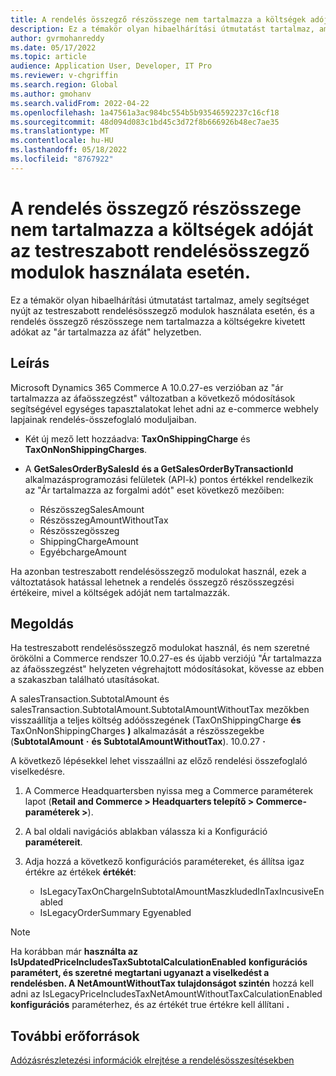 ```yaml
---
title: A rendelés összegző részösszege nem tartalmazza a költségek adóját az testreszabott rendelésösszegző modulok használata esetén.
description: Ez a témakör olyan hibaelhárítási útmutatást tartalmaz, amely segítséget nyújt az testreszabott rendelésösszegző modulok használata esetén, és a rendelés összegző részösszege nem tartalmazza a költségekre kivetett adókat az "ár tartalmazza az áfát" helyzetben.
author: gvrmohanreddy
ms.date: 05/17/2022
ms.topic: article
audience: Application User, Developer, IT Pro
ms.reviewer: v-chgriffin
ms.search.region: Global
ms.author: gmohanv
ms.search.validFrom: 2022-04-22
ms.openlocfilehash: 1a47561a3ac984bc554b5b93546592237c16cf18
ms.sourcegitcommit: 48d094d083c1bd45c3d72f8b666926b48ec7ae35
ms.translationtype: MT
ms.contentlocale: hu-HU
ms.lasthandoff: 05/18/2022
ms.locfileid: "8767922"
---
```

# <a name="order-summary-subtotal-doesnt-include-taxes-on-charges-when-using-customized-order-summary-modules"></a>A rendelés összegző részösszege nem tartalmazza a költségek adóját az testreszabott rendelésösszegző modulok használata esetén.

Ez a témakör olyan hibaelhárítási útmutatást tartalmaz, amely segítséget nyújt az testreszabott rendelésösszegző modulok használata esetén, és a rendelés összegző részösszege nem tartalmazza a költségekre kivetett adókat az "ár tartalmazza az áfát" helyzetben.

## <a name="description"></a>Leírás

Microsoft Dynamics 365 Commerce A 10.0.27-es verzióban az "ár tartalmazza az áfaösszegzést" változatban a következő módosítások segítségével egységes tapasztalatokat lehet adni az e-commerce webhely lapjainak rendelés-összefoglaló moduljaiban.

- Két új mező lett hozzáadva: **TaxOnShippingCharge** és **TaxOnNonShippingCharges**.
- A **GetSalesOrderBySalesId** **és a GetSalesOrderByTransactionId** alkalmazásprogramozási felületek (API-k) pontos értékkel rendelkezik az "Ár tartalmazza az forgalmi adót" eset következő mezőiben:

    - RészösszegSalesAmount
    - RészösszegAmountWithoutTax
    - Részösszegösszeg
    - ShippingChargeAmount
    - EgyébchargeAmount

Ha azonban testreszabott rendelésösszegző modulokat használ, ezek a változtatások hatással lehetnek a rendelés összegző részösszegzési értékeire, mivel a költségek adóját nem tartalmazzák.

## <a name="resolution"></a>Megoldás

Ha testreszabott rendelésösszegző modulokat használ, és nem szeretné örökölni a Commerce rendszer 10.0.27-es és újabb verziójú "Ár tartalmazza az áfaösszegzést" helyzeten végrehajtott módosításokat, kövesse az ebben a szakaszban található utasításokat.

A salesTransaction.SubtotalAmount és salesTransaction.SubtotalAmount.SubtotalAmountWithoutTax mezőkben visszaállítja a teljes költség adóösszegének (TaxOnShippingCharge **és** TaxOnNonShippingCharges **)** alkalmazását a részösszegekbe (**SubtotalAmount** **·** **és SubtotalAmountWithoutTax**). 10.0.27 **·**

A következő lépésekkel lehet visszaállni az előző rendelési összefoglaló viselkedésre.

1. A Commerce Headquartersben nyissa meg a Commerce paraméterek lapot (**Retail and Commerce \> Headquarters telepítő \> Commerce-paraméterek \>**).
1. A bal oldali navigációs ablakban válassza ki a Konfiguráció **paramétereit**.
1. Adja hozzá a következő konfigurációs paramétereket, és állítsa igaz értékre az értékek **értékét**:

    - IsLegacyTaxOnChargeInSubtotalAmountMaszkludedInTaxIncusiveEnabled
    - IsLegacyOrderSummary Egyenabled

> [!NOTE]
> Ha korábban már **használta az IsUpdatedPriceIncludesTaxSubtotalCalculationEnabled** **konfigurációs paramétert, és szeretné megtartani ugyanazt a viselkedést a rendelésben. A NetAmountWithoutTax tulajdonságot szintén** hozzá kell adni az IsLegacyPriceIncludesTaxNetAmountWithoutTaxCalculationEnabled **konfigurációs** paraméterhez, és az értékét true értékre kell állítani **.**

## <a name="additional-resources"></a>További erőforrások

[Adózásrészletezési információk elrejtése a rendelésösszesítésekben](../hide-taxes-breakup.md)
